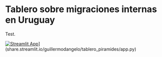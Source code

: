 # Tablero sobre migraciones internas en Uruguay

Test.

[![Streamlit App](https://static.streamlit.io/badges/streamlit_badge_black_white.svg)](https://static.streamlit.io/badges/streamlit_badge_black_white.svg)](share.streamlit.io/guillermodangelo/tablero_piramides/app.py)
